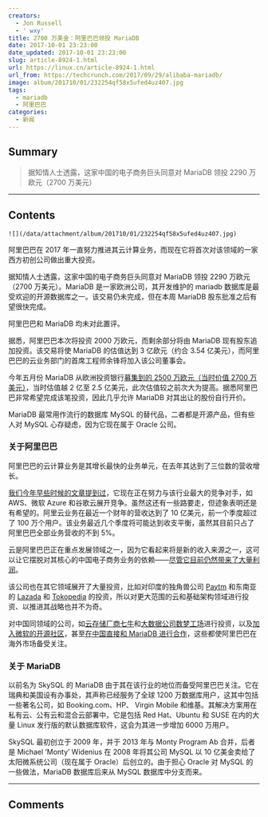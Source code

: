 ```yaml
---
creators:
  - Jon Russell
  - ' wxy'
title: 2700 万美金：阿里巴巴领投 MariaDB
date: 2017-10-01 23:23:00
date_updated: 2017-10-01 23:23:00
slug: article-8924-1.html
url: https://linux.cn/article-8924-1.html
url_from: https://techcrunch.com/2017/09/29/alibaba-mariadb/
image: album/201710/01/232254qf58x5ufed4uz407.jpg
tags:
  - mariadb
  - 阿里巴巴
categories:
  - 新闻
---
```


## Summary

> 据知情人士透露，这家中国的电子商务巨头同意对 MariaDB 领投 2290 万欧元（2700 万美元）

***

<!-- more -->

## Contents

`![](/data/attachment/album/201710/01/232254qf58x5ufed4uz407.jpg)`

阿里巴巴在 2017 年一直努力推进其云计算业务，而现在它将首次对该领域的一家西方初创公司做出重大投资。

据知情人士透露，这家中国的电子商务巨头同意对 MariaDB 领投 2290 万欧元（2700 万美元）。MariaDB 是一家欧洲公司，其开发维护的 mariadb 数据库是最受欢迎的开源数据库之一。该交易仍未完成，但在本周 MariaDB 股东批准之后有望很快完成。

阿里巴巴和 MariaDB 均未对此置评。

据悉，阿里巴巴本次将投资 2000 万欧元，而剩余部分将由 MariaDB 现有股东追加投资。该交易将使 MariaDB 的估值达到 3 亿欧元（约合 3.54 亿美元），而阿里巴巴的云业务部门的首席工程师余锋将加入该公司董事会。

今年五月份 MariaDB 从欧洲投资银行[募集到的 2500 万欧元（当时价值 2700 万美元）](https://techcrunch.com/2017/05/08/open-source-database-developer-mariadb-picks-up-27m-from-the-eib/)，当时估值越 2 亿至 2.5 亿美元，此次估值较之前次大为提高。据悉阿里巴巴非常希望完成该笔投资，因此几乎允许 MariaDB 对其出让的股份自行开价。

MariaDB 最常用作流行的数据库 MySQL 的替代品，二者都是开源产品，但有些人对 MySQL 心存疑虑，因为它现在属于 Oracle 公司。

### 关于阿里巴巴

阿里巴巴的云计算业务是其增长最快的业务单元，在去年其达到了三位数的营收增长。

[我们今年早些时候的文章提到过](https://techcrunch.com/2017/02/27/alibaba-aliyun-cloud-computing/)，它现在正在努力与该行业最大的竞争对手，如 AWS、微软 Azure 和谷歌云展开竞争。虽然这还有一些路要走，但迹象表明还是有希望的。阿里云业务在最近一个财年的营收达到了 10 亿美元，前一个季度超过了 100 万个用户。该业务最近几个季度将可能达到收支平衡，虽然其目前只占了阿里巴巴全部业务营收的不到 5%。

云是阿里巴巴正在重点发展领域之一，因为它看起来将是新的收入来源之一，这可以让它摆脱对其核心的中国电子商务业务的依赖——[尽管它目前仍然带来了大量利润](https://techcrunch.com/2017/08/17/alibaba-profit-doubles-to-2-1b/)。

该公司也在其它领域展开了大量投资，比如对印度的独角兽公司 [Paytm](https://techcrunch.com/2017/03/06/alibaba-paytm-amazon-india/) 和东南亚的 [Lazada](https://techcrunch.com/2017/06/28/alibaba-ups-its-stake-in-southeast-asias-lazada-with-1-billion-investment/) 和 [Tokopedia](https://techcrunch.com/2017/08/17/alibaba-tokopedia/) 的投资，所以对更大范围的云和基础架构领域进行投资、以推进其战略也并不为奇。

对中国同领域的公司，如[云存储厂商七牛](http://www.avcj.com/avcj/news/3006331/yunfeng-alibaba-invest-usd152m-in-chinese-cloud-storage-firm)和[大数据公司数梦工场](http://technode.com/2017/06/12/chinas-cloud-industry-moving-to-new-era-with-emergence-of-unicorns/)进行投资，以及[加入微软的开源社区](https://venturebeat.com/2017/04/03/alibaba-cloud-adopts-microsofts-open-source-networking-software/)，甚至[在中国直接和 MariaDB 进行合作](http://diginomica.com/2017/04/12/alibaba-on-open-source-and-cloud-business-in-china-live-from-the-mariadb-user-conference/)，这些都使阿里巴巴在海外市场备受关注。

### 关于 MariaDB

以前名为 SkySQL 的 MariaDB 由于其在该行业的地位而备受阿里巴巴关注。它在瑞典和美国设有办事处，其声称已经服务了全球 1200 万数据库用户，这其中包括一些著名公司，如 Booking.com、HP、 Virgin Mobile 和维基。其解决方案用在私有云、公有云和混合云部署中，它是包括 Red Hat、Ubuntu 和 SUSE 在内的大量 Linux 发行版的默认数据库软件，这会为其进一步增加 6000 万用户。

SkySQL 最初创立于 2009 年，并于 2013 年与 Monty Program Ab 合并，后者是 Michael ‘Monty’ Widenius 在 2008 年将其公司 MySQL 以 10 亿美金卖给了太阳微系统公司（现在属于 Oracle）后创立的。由于担心 Oracle 对 MySQL 的一些做法，MariaDB 数据库后来从 MySQL 数据库中分支而来。

***

## Comments
